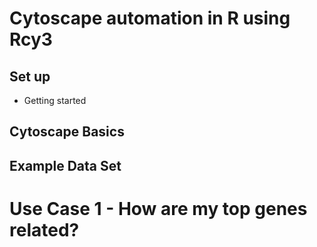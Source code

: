 # Cytoscape automation in R using Rcy3
## Set up
- Getting started
## Cytoscape Basics
## Example Data Set
# Use Case 1 - How are my top genes related?
